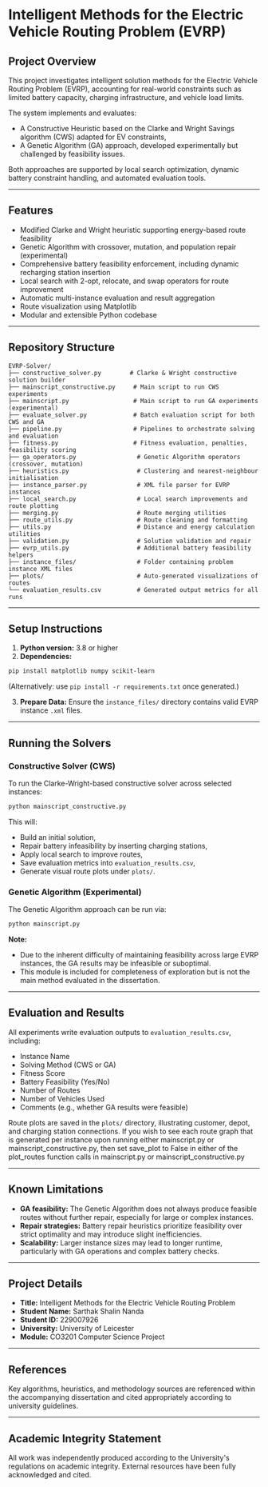 # Intelligent Methods for the Electric Vehicle Routing Problem (EVRP)

## Project Overview

This project investigates intelligent solution methods for the Electric Vehicle Routing Problem (EVRP), accounting for real-world constraints such as limited battery capacity, charging infrastructure, and vehicle load limits.

The system implements and evaluates:
- A Constructive Heuristic based on the Clarke and Wright Savings algorithm (CWS) adapted for EV constraints,
- A Genetic Algorithm (GA) approach, developed experimentally but challenged by feasibility issues.

Both approaches are supported by local search optimization, dynamic battery constraint handling, and automated evaluation tools.

---

## Features

- Modified Clarke and Wright heuristic supporting energy-based route feasibility
- Genetic Algorithm with crossover, mutation, and population repair (experimental)
- Comprehensive battery feasibility enforcement, including dynamic recharging station insertion
- Local search with 2-opt, relocate, and swap operators for route improvement
- Automatic multi-instance evaluation and result aggregation
- Route visualization using Matplotlib
- Modular and extensible Python codebase

---

## Repository Structure

```
EVRP-Solver/
├── constructive_solver.py        # Clarke & Wright constructive solution builder
├── mainscript_constructive.py     # Main script to run CWS experiments
├── mainscript.py                  # Main script to run GA experiments (experimental)
├── evaluate_solver.py             # Batch evaluation script for both CWS and GA
├── pipeline.py                    # Pipelines to orchestrate solving and evaluation
├── fitness.py                     # Fitness evaluation, penalties, feasibility scoring
├── ga_operators.py                 # Genetic Algorithm operators (crossover, mutation)
├── heuristics.py                   # Clustering and nearest-neighbour initialisation
├── instance_parser.py              # XML file parser for EVRP instances
├── local_search.py                 # Local search improvements and route plotting
├── merging.py                      # Route merging utilities
├── route_utils.py                  # Route cleaning and formatting
├── utils.py                        # Distance and energy calculation utilities
├── validation.py                   # Solution validation and repair
├── evrp_utils.py                   # Additional battery feasibility helpers
├── instance_files/                 # Folder containing problem instance XML files
├── plots/                          # Auto-generated visualizations of routes
└── evaluation_results.csv          # Generated output metrics for all runs

```

---

## Setup Instructions

1. **Python version:** 3.8 or higher
2. **Dependencies:**
```bash
pip install matplotlib numpy scikit-learn
```
(Alternatively: use `pip install -r requirements.txt` once generated.)

3. **Prepare Data:**
   Ensure the `instance_files/` directory contains valid EVRP instance `.xml` files.

---

## Running the Solvers

### Constructive Solver (CWS)

To run the Clarke-Wright-based constructive solver across selected instances:

```bash
python mainscript_constructive.py
```

This will:
- Build an initial solution,
- Repair battery infeasibility by inserting charging stations,
- Apply local search to improve routes,
- Save evaluation metrics into `evaluation_results.csv`,
- Generate visual route plots under `plots/`.

### Genetic Algorithm (Experimental)

The Genetic Algorithm approach can be run via:

```bash
python mainscript.py
```

**Note:**  
- Due to the inherent difficulty of maintaining feasibility across large EVRP instances, the GA results may be infeasible or suboptimal.  
- This module is included for completeness of exploration but is not the main method evaluated in the dissertation.

---

## Evaluation and Results

All experiments write evaluation outputs to `evaluation_results.csv`, including:
- Instance Name
- Solving Method (CWS or GA)
- Fitness Score
- Battery Feasibility (Yes/No)
- Number of Routes
- Number of Vehicles Used
- Comments (e.g., whether GA results were feasible)

Route plots are saved in the `plots/` directory, illustrating customer, depot, and charging station connections. 
If you wish to see each route graph that is generated per instance upon running either mainscript.py or mainscript_constructive.py, then set save_plot to False in either of the plot_routes function calls in mainscript.py or mainscript_constructive.py



---

## Known Limitations

- **GA feasibility:** The Genetic Algorithm does not always produce feasible routes without further repair, especially for large or complex instances.
- **Repair strategies:** Battery repair heuristics prioritize feasibility over strict optimality and may introduce slight inefficiencies.
- **Scalability:** Larger instance sizes may lead to longer runtime, particularly with GA operations and complex battery checks.

---

## Project Details

- **Title:** Intelligent Methods for the Electric Vehicle Routing Problem
- **Student Name:** Sarthak Shalin Nanda
- **Student ID:** 229007926
- **University:** University of Leicester
- **Module:** CO3201 Computer Science Project


---

## References

Key algorithms, heuristics, and methodology sources are referenced within the accompanying dissertation and cited appropriately according to university guidelines.

---

## Academic Integrity Statement

All work was independently produced according to the University's regulations on academic integrity. External resources have been fully acknowledged and cited.
